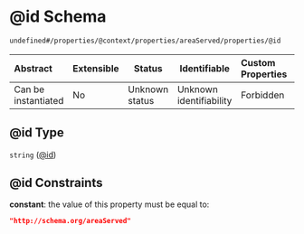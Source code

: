 # @id Schema

```txt
undefined#/properties/@context/properties/areaServed/properties/@id
```




| Abstract            | Extensible | Status         | Identifiable            | Custom Properties | Additional Properties | Access Restrictions | Defined In                                                                      |
| :------------------ | ---------- | -------------- | ----------------------- | :---------------- | --------------------- | ------------------- | ------------------------------------------------------------------------------- |
| Can be instantiated | No         | Unknown status | Unknown identifiability | Forbidden         | Allowed               | none                | [ndl-isil.schema.json\*](../../out/ndl-isil.schema.json "open original schema") |

## @id Type

`string` ([@id](ndl-isil-properties-json-ld-context-properties-areaserved-properties-id.md))

## @id Constraints

**constant**: the value of this property must be equal to:

```json
"http://schema.org/areaServed"
```
